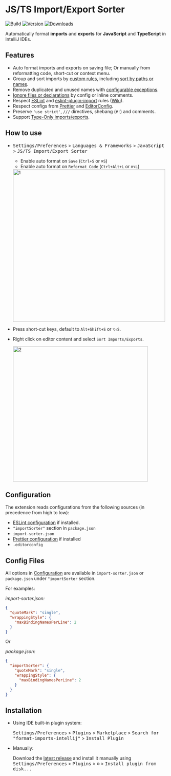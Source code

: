 # JS/TS Import/Export Sorter

![Build](https://github.com/daidodo/format-imports-intellij/workflows/Build/badge.svg)
[![Version](https://img.shields.io/jetbrains/plugin/v/16195.svg)](https://plugins.jetbrains.com/plugin/16195)
[![Downloads](https://img.shields.io/jetbrains/plugin/d/16195.svg)](https://plugins.jetbrains.com/plugin/16195)

<!-- Plugin description -->

Automatically format **imports** and **exports** for **JavaScript** and **TypeScript** in IntelliJ IDEs.

## Features

- Auto format imports and exports on saving file; Or manually from reformatting code, short-cut or context menu.
- Group and sort imports by [custom rules](https://github.com/daidodo/format-imports/blob/main/README.md#grouping-rules), including [sort by paths or names](https://github.com/daidodo/format-imports/blob/main/docs/interfaces/configuration.md#sortimportsby).
- Remove duplicated and unused names with [configurable exceptions](https://github.com/daidodo/format-imports/blob/main/README.md#unused-imports-removal).
- [Ignore files or declarations](https://github.com/daidodo/format-imports/blob/main/README.md#ignoring-files-or-declarations) by config or inline comments.
- Respect [ESLint](https://eslint.org) and [eslint-plugin-import](https://github.com/benmosher/eslint-plugin-import) rules ([Wiki](https://github.com/daidodo/format-imports/wiki/ESLint-Compatibility)).
- Respect configs from [Prettier](https://prettier.io) and [EditorConfig](https://editorconfig.org).
- Preserve `'use strict'`, `///` directives, shebang (`#!`) and comments.
- Support [Type-Only imports/exports](https://devblogs.microsoft.com/typescript/announcing-typescript-3-8/#type-only-imports-exports).

## How to use

- <kbd>Settings/Preferences</kbd> > <kbd>Languages & Frameworks</kbd> > <kbd>JavaScript</kbd> > <kbd>JS/TS Import/Export Sorter</kbd>
  - Enable auto format on `Save` (`Ctrl+S` or `⌘S`)
  - Enable auto format on `Reformat Code` (`Ctrl+Alt+L` or `⌘⌥L`)

  <img width="475" alt="1" src="https://user-images.githubusercontent.com/8170176/112557394-470be380-8dc4-11eb-944e-96b98824f85f.png">

- Press short-cut keys, default to `Alt+Shift+S` or `⌥⇧S`.
- Right click on editor content and select `Sort Imports/Exports`.

  <img width="421" alt="2" src="https://user-images.githubusercontent.com/8170176/112558168-04e3a180-8dc6-11eb-997c-3b23bd379672.png">

## Configuration

The extension reads configurations from the following sources (in precedence from high to low):

- [ESLint configuration](https://eslint.org/docs/user-guide/configuring) if installed.
- `"importSorter"` section in `package.json`
- `import-sorter.json`
- [Prettier configuration](https://github.com/prettier/prettier-vscode#configuration) if installed
- `.editorconfig`

## Config Files

All options in [Configuration](https://github.com/daidodo/format-imports/blob/main/docs/interfaces/configuration.md) are available in `import-sorter.json` or `package.json` under `"importSorter` section.

For examples:

_import-sorter.json:_

```json
{
  "quoteMark": "single",
  "wrappingStyle": {
    "maxBindingNamesPerLine": 2
  }
}
```

Or

_package.json:_

```json
{
  "importSorter": {
    "quoteMark": "single",
    "wrappingStyle": {
      "maxBindingNamesPerLine": 2
    }
  }
}
```

<!-- Plugin description end -->

## Installation

- Using IDE built-in plugin system:

  <kbd>Settings/Preferences</kbd> > <kbd>Plugins</kbd> > <kbd>Marketplace</kbd> > <kbd>Search for
  "format-imports-intellij"</kbd> >
  <kbd>Install Plugin</kbd>

- Manually:

  Download the [latest release](https://github.com/daidodo/format-imports-intellij/releases/latest) and install it
  manually using
  <kbd>Settings/Preferences</kbd> > <kbd>Plugins</kbd> > <kbd>⚙️</kbd> > <kbd>Install plugin from disk...</kbd>
